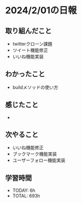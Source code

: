 # 2024/2/01の日報

## 取り組んだこと
- twitterクローン課題
- ツイート機能修正
- いいね機能実装

## わかったこと
- buildメソッドの使い方


## 感じたこと
- 


## 次やること
- いいね機能修正
- ブックマーク機能実装
- ユーザーフォロー機能実装


## 学習時間
- TODAY: 6h
- TOTAL: 693h
